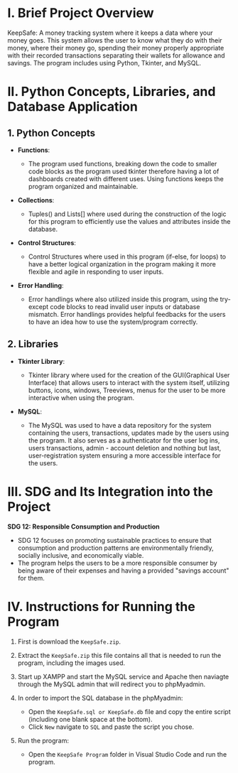 # I. Brief Project Overview

KeepSafe: A money tracking system where it keeps a data where your money goes. This system allows the user to know what they do with their money, where their money go, spending their money properly appropriate with their recorded transactions separating their wallets for allowance and savings. The program includes using Python, Tkinter, and MySQL.

# II. Python Concepts, Libraries, and Database Application
## 1. Python Concepts
  - **Functions**:
    - The program used functions, breaking down the code to smaller code blocks as the program used tkinter therefore having a lot of dashboards created with different uses. Using functions keeps the program organized and maintainable.
      
  - **Collections**:
    - Tuples() and Lists[] where used during the construction of the logic for this program to efficiently use the values and attributes inside the database.
      
  - **Control Structures**:
    - Control Structures where used in this program (if-else, for loops) to have a better logical organization in the program making it more flexible and agile in responding to user inputs.
      
  - **Error Handling**:
    - Error handlings where also utilized inside this program, using the try-except code blocks to read invalid user inputs or database mismatch. Error handlings provides helpful feedbacks for the users to have an idea how to use the system/program correctly.
      
## 2. Libraries
  - **Tkinter Library**:
    - Tkinter library where used for the creation of the GUI(Graphical User Interface) that allows users to interact with the system itself, utilizing buttons, icons, windows, Treeviews, menus for the user to be more interactive when using the program.
      
  - **MySQL**:
    - The MySQL was used to have a data repository for the system containing the users, transactions, updates made by the users using the program. It also serves as a authenticator for the user log ins, users transactions, admin - account deletion and nothing but last, user-registration system ensuring a more accessible interface for the users.

# III. SDG and Its Integration into the Project

  **SDG 12: Responsible Consumption and Production**
   -  SDG 12 focuses on promoting sustainable practices to ensure that consumption and production patterns are environmentally friendly, socially inclusive, and economically viable.
   -  The program helps the users to be a more responsible consumer by being aware of their expenses and having a provided "savings account" for them.

# IV. Instructions for Running the Program

 1. First is download the `KeepSafe.zip`.

2. Extract the `KeepSafe.zip` this file contains all that is needed to run the program, including the images used.
   
3. Start up XAMPP and start the MySQL service and Apache then naviagte through the MySQL admin that will redirect you to phpMyadmin.

4. In order to import the SQL database in the phpMyadmin:
    - Open the `KeepSafe.sql or KeepSafe.db` file and copy the entire script (including one blank space at the bottom).
    - Click `New` navigate to `SQL` and paste the script you chose.

5. Run the program:
    - Open the `KeepSafe Program` folder in Visual Studio Code and run the program.
